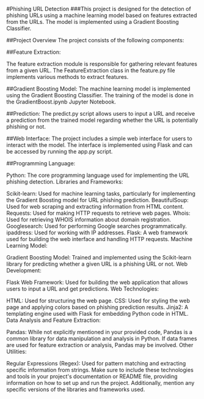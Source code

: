 #Phishing URL Detection
###This project is designed for the detection of phishing URLs using a machine learning model based on features extracted from the URLs. The model is implemented using a Gradient Boosting Classifier.

##Project Overview
The project consists of the following components:

##Feature Extraction:

The feature extraction module is responsible for gathering relevant features from a given URL. The FeatureExtraction class in the feature.py file implements various methods to extract features.

##Gradient Boosting Model:
The machine learning model is implemented using the Gradient Boosting Classifier. The training of the model is done in the GradientBoost.ipynb Jupyter Notebook.

##Prediction:
The predict.py script allows users to input a URL and receive a prediction from the trained model regarding whether the URL is potentially phishing or not.

##Web Interface:
The project includes a simple web interface for users to interact with the model. The interface is implemented using Flask and can be accessed by running the app.py script.



##Programming Language:

Python: The core programming language used for implementing the URL phishing detection.
Libraries and Frameworks:

Scikit-learn: Used for machine learning tasks, particularly for implementing the Gradient Boosting model for URL phishing prediction.
BeautifulSoup: Used for web scraping and extracting information from HTML content.
Requests: Used for making HTTP requests to retrieve web pages.
Whois: Used for retrieving WHOIS information about domain registration.
Googlesearch: Used for performing Google searches programmatically.
ipaddress: Used for working with IP addresses.
Flask: A web framework used for building the web interface and handling HTTP requests.
Machine Learning Model:

Gradient Boosting Model: Trained and implemented using the Scikit-learn library for predicting whether a given URL is a phishing URL or not.
Web Development:

Flask Web Framework: Used for building the web application that allows users to input a URL and get predictions.
Web Technologies:

HTML: Used for structuring the web page.
CSS: Used for styling the web page and applying colors based on phishing prediction results.
Jinja2: A templating engine used with Flask for embedding Python code in HTML.
Data Analysis and Feature Extraction:

Pandas: While not explicitly mentioned in your provided code, Pandas is a common library for data manipulation and analysis in Python. If data frames are used for feature extraction or analysis, Pandas may be involved.
Other Utilities:

Regular Expressions (Regex): Used for pattern matching and extracting specific information from strings.
Make sure to include these technologies and tools in your project's documentation or README file, providing information on how to set up and run the project. Additionally, mention any specific versions of the libraries and frameworks used.